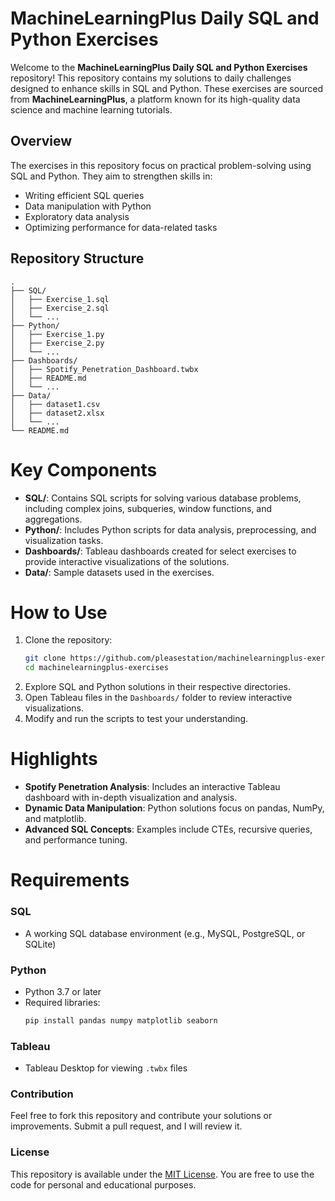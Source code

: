 # MachineLearningPlus Daily SQL and Python Exercises

Welcome to the **MachineLearningPlus Daily SQL and Python Exercises** repository! This repository contains my solutions to daily challenges designed to enhance skills in SQL and Python. These exercises are sourced from **MachineLearningPlus**, a platform known for its high-quality data science and machine learning tutorials.

## Overview

The exercises in this repository focus on practical problem-solving using SQL and Python. They aim to strengthen skills in:

- Writing efficient SQL queries
- Data manipulation with Python
- Exploratory data analysis
- Optimizing performance for data-related tasks

## Repository Structure

```plaintext
.
├── SQL/
│   ├── Exercise_1.sql
│   ├── Exercise_2.sql
│   └── ...
├── Python/
│   ├── Exercise_1.py
│   ├── Exercise_2.py
│   └── ...
├── Dashboards/
│   ├── Spotify_Penetration_Dashboard.twbx
│   ├── README.md
│   └── ...
├── Data/
│   ├── dataset1.csv
│   ├── dataset2.xlsx
│   └── ...
└── README.md
```

# Key Components

- **SQL/**: Contains SQL scripts for solving various database problems, including complex joins, subqueries, window functions, and aggregations.
- **Python/**: Includes Python scripts for data analysis, preprocessing, and visualization tasks.
- **Dashboards/**: Tableau dashboards created for select exercises to provide interactive visualizations of the solutions.
- **Data/**: Sample datasets used in the exercises.

# How to Use

1. Clone the repository:
   ```bash
   git clone https://github.com/pleasestation/machinelearningplus-exercises.git
   cd machinelearningplus-exercises
2. Explore SQL and Python solutions in their respective directories.
3. Open Tableau files in the `Dashboards/` folder to review interactive visualizations.
4. Modify and run the scripts to test your understanding.

# Highlights

- **Spotify Penetration Analysis**: Includes an interactive Tableau dashboard with in-depth visualization and analysis.
- **Dynamic Data Manipulation**: Python solutions focus on pandas, NumPy, and matplotlib.
- **Advanced SQL Concepts**: Examples include CTEs, recursive queries, and performance tuning.

# Requirements

### SQL
- A working SQL database environment (e.g., MySQL, PostgreSQL, or SQLite)

### Python
- Python 3.7 or later
- Required libraries:
  ```bash
  pip install pandas numpy matplotlib seaborn

### Tableau
- Tableau Desktop for viewing `.twbx` files

### Contribution
Feel free to fork this repository and contribute your solutions or improvements. Submit a pull request, and I will review it.

### License
This repository is available under the [MIT License](LICENSE). You are free to use the code for personal and educational purposes.
